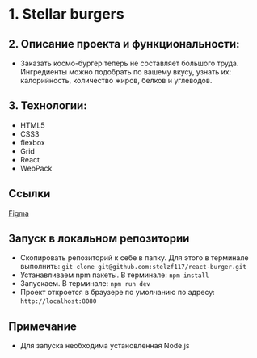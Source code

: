 # 1. Stellar burgers

## 2. Описание проекта и функциональности:  
* Заказать космо-бургер теперь не составляет большого труда. Ингредиенты можно подобрать по вашему вкусу, узнать их: калорийность, количество жиров, белков и углеводов.

## 3. Технологии:
* HTML5
* CSS3
* flexbox 
* Grid
* React
* WebPack

## Ссылки
<a href="https://www.figma.com/file/8Qryx4rwt3ijUO1sH0xrkl/React-_-%D0%9F%D1%80%D0%BE%D0%B5%D0%BA%D1%82%D0%BD%D1%8B%D0%B5-%D0%B7%D0%B0%D0%B4%D0%B0%D1%87%D0%B8-(3-%D0%BC%D0%B5%D1%81%D1%8F%D1%86%D0%B0)_external_link-(Copy)?t=kQxQLdDAZfExg1uC-6">Figma</a>

## Запуск в локальном репозитории
* Скопировать репозиторий к себе в папку. Для этого в терминале выполнить: ``` git clone git@github.com:stelzf117/react-burger.git ```
* Устанавливаем npm пакеты. В терминале: ``` npm install ```
* Запускаем. В терминале: ``` npm run dev ```
* Проект откроется в браузере по умолчанию по адресу: ``` http://localhost:8080 ```

## Примечание
* Для запуска необходима установленная Node.js
